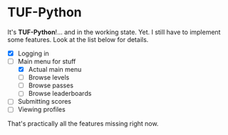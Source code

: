 # TUF-Python
It's **TUF-Python**!... and in the working state. Yet. I still have to implement some features. Look at the list below for details.

- [x] Logging in
- [ ] Main menu for stuff
  - [x] Actual main menu
  - [ ] Browse levels
  - [ ] Browse passes
  - [ ] Browse leaderboards
- [ ] Submitting scores
- [ ] Viewing profiles

That's practically all the features missing right now.
